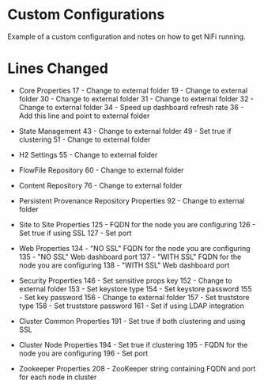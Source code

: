 # Custom Configurations
Example of a custom configuration and notes on how to get NiFi running.

# Lines Changed
* Core Properties
17 - Change to external folder
19 - Change to external folder
30 - Change to external folder
31 - Change to external folder
32 - Change to external folder
34 - Speed up dashboard refresh rate
36 - Add this line and point to external folder


* State Management
43 - Change to external folder
49 - Set true if clustering
51 - Change to external folder


* H2 Settings
55 - Change to external folder


* FlowFile Repository
60 - Change to external folder


* Content Repository
76 - Change to external folder


* Persistent Provenance Repository Properties
92 - Change to external folder


* Site to Site Properties
125 - FQDN for the node you are configuring
126 - Set true if using SSL
127 - Set port


* Web Properties
134 - "NO SSL" FQDN for the node you are configuring
135 - "NO SSL" Web dashboard port
137 - "WITH SSL" FQDN for the node you are configuring
138 - "WITH SSL" Web dashboard port


* Security Properties
146 - Set sensitive props key
152 - Change to external folder
153 - Set keystore type
154 - Set keystore password
155 - Set key password
156 - Change to external folder
157 - Set truststore type
158 - Set truststore password
161 - Set if using LDAP integration


* Cluster Common Properties
191 - Set true if both clustering and using SSL


* Cluster Node Properties
194 - Set true if clustering
195 - FQDN for the node you are configuring
196 - Set port


* Zookeeper Properties
208 - ZooKeeper string containing FQDN and port for each node in cluster
